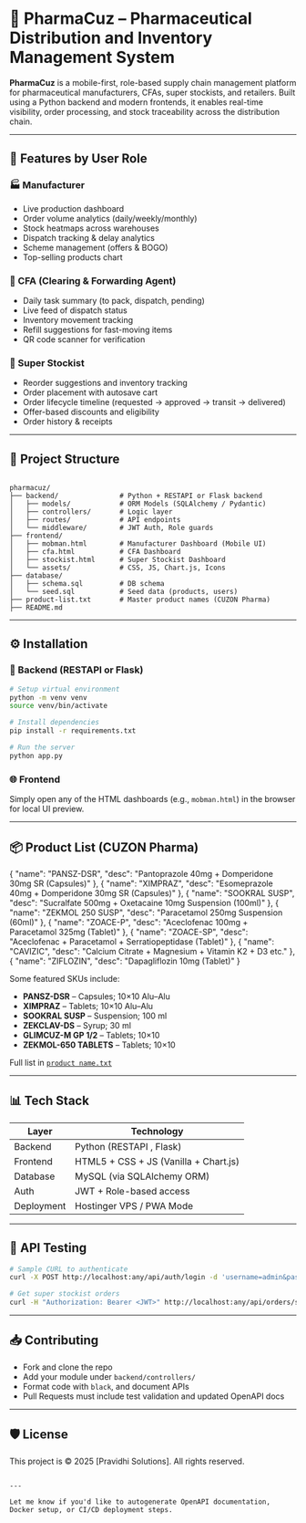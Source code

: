 
# 💊 PharmaCuz – Pharmaceutical Distribution and Inventory Management System

**PharmaCuz** is a mobile-first, role-based supply chain management platform for pharmaceutical manufacturers, CFAs, super stockists, and retailers. Built using a Python backend and modern frontends, it enables real-time visibility, order processing, and stock traceability across the distribution chain.

---

## 🚀 Features by User Role

### 🏭 Manufacturer
- Live production dashboard
- Order volume analytics (daily/weekly/monthly)
- Stock heatmaps across warehouses
- Dispatch tracking & delay analytics
- Scheme management (offers & BOGO)
- Top-selling products chart

### 🏢 CFA (Clearing & Forwarding Agent)
- Daily task summary (to pack, dispatch, pending)
- Live feed of dispatch status
- Inventory movement tracking
- Refill suggestions for fast-moving items
- QR code scanner for verification

### 🏬 Super Stockist
- Reorder suggestions and inventory tracking
- Order placement with autosave cart
- Order lifecycle timeline (requested → approved → transit → delivered)
- Offer-based discounts and eligibility
- Order history & receipts

---

## 🧱 Project Structure

```

pharmacuz/
├── backend/               # Python + RESTAPI or Flask backend
│   ├── models/            # ORM Models (SQLAlchemy / Pydantic)
│   ├── controllers/       # Logic layer
│   ├── routes/            # API endpoints
│   └── middleware/        # JWT Auth, Role guards
├── frontend/
│   ├── mobman.html        # Manufacturer Dashboard (Mobile UI)
│   ├── cfa.html           # CFA Dashboard
│   ├── stockist.html      # Super Stockist Dashboard
│   └── assets/            # CSS, JS, Chart.js, Icons
├── database/
│   ├── schema.sql         # DB schema
│   └── seed.sql           # Seed data (products, users)
├── product-list.txt       # Master product names (CUZON Pharma)
├── README.md

````

---

## ⚙️ Installation

### 🔧 Backend (RESTAPI or Flask)

```bash
# Setup virtual environment
python -m venv venv
source venv/bin/activate

# Install dependencies
pip install -r requirements.txt

# Run the server
python app.py
````

### 🌐 Frontend

Simply open any of the HTML dashboards (e.g., `mobman.html`) in the browser for local UI preview.

---

## 📦 Product List (CUZON Pharma)



 { "name": "PANSZ-DSR", "desc": "Pantoprazole 40mg + Domperidone 30mg SR (Capsules)" },
  { "name": "XIMPRAZ", "desc": "Esomeprazole 40mg + Domperidone 30mg SR (Capsules)" },
  { "name": "SOOKRAL SUSP", "desc": "Sucralfate 500mg + Oxetacaine 10mg Suspension (100ml)" },
  { "name": "ZEKMOL 250 SUSP", "desc": "Paracetamol 250mg Suspension (60ml)" },
  { "name": "ZOACE-P", "desc": "Aceclofenac 100mg + Paracetamol 325mg (Tablet)" },
  { "name": "ZOACE-SP", "desc": "Aceclofenac + Paracetamol + Serratiopeptidase (Tablet)" },
  { "name": "CAVIZIC", "desc": "Calcium Citrate + Magnesium + Vitamin K2 + D3 etc." },
  { "name": "ZIFLOZIN", "desc": "Dapagliflozin 10mg (Tablet)" }


Some featured SKUs include:

* **PANSZ-DSR** – Capsules; 10×10 Alu–Alu
* **XIMPRAZ** – Tablets; 10×10 Alu–Alu
* **SOOKRAL SUSP** – Suspension; 100 ml
* **ZEKCLAV-DS** – Syrup; 30 ml
* **GLIMCUZ-M GP 1/2** – Tablets; 10×10
* **ZEKMOL-650 TABLETS** – Tablets; 10×10



Full list in [`product name.txt`](./product%20name.txt)

---

## 📊 Tech Stack

| Layer      | Technology                            |
| ---------- | ------------------------------------- |
| Backend    | Python (RESTAPI , Flask)              |
| Frontend   | HTML5 + CSS + JS (Vanilla + Chart.js) |
| Database   | MySQL (via SQLAlchemy ORM)            |
| Auth       | JWT + Role-based access               |
| Deployment | Hostinger VPS / PWA Mode              |

---

## 🧪 API Testing

```bash
# Sample CURL to authenticate
curl -X POST http://localhost:any/api/auth/login -d 'username=admin&password=admin'

# Get super stockist orders
curl -H "Authorization: Bearer <JWT>" http://localhost:any/api/orders/stockist
```

---

## 📥 Contributing

* Fork and clone the repo
* Add your module under `backend/controllers/`
* Format code with `black`, and document APIs
* Pull Requests must include test validation and updated OpenAPI docs

---

## 🛡️ License

This project is © 2025 \[Pravidhi Solutions]. All rights reserved.

```

---

Let me know if you'd like to autogenerate OpenAPI documentation, Docker setup, or CI/CD deployment steps.
```
